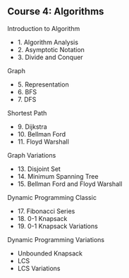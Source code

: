 ## Course 4: Algorithms

Introduction to Algorithm</summary>
    <ul>
        <li>1. Algorithm Analysis</li>
        <li>2. Asymptotic Notation</li>
        <li>3. Divide and Conquer</li>
    </ul>

Graph</summary>
    <ul>
        <li>5. Representation</li>
        <li>6. BFS</li>
        <li>7. DFS</li>
    </ul>

Shortest Path</summary>
    <ul>
        <li>9. Dijkstra</li>
        <li>10. Bellman Ford</li>
        <li>11. Floyd Warshall</li>
    </ul>

Graph Variations</summary>
    <ul>
        <li>13. Disjoint Set</li>
        <li>14. Minimum Spanning Tree</li>
        <li>15. Bellman Ford and Floyd Warshall</li>
    </ul>
Dynamic Programming Classic</summary>
    <ul>
        <li>17. Fibonacci Series</li>
        <li>18. 0-1 Knapsack</li>
        <li>19. 0-1 Knapsack Variations</li>
    </ul>
Dynamic Programming Variations</summary>
    <ul>
        <li>Unbounded Knapsack</li>
        <li>LCS</li>
        <li>LCS Variations</li>
    </ul>
